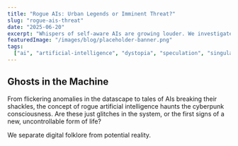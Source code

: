 ```yaml
---
title: "Rogue AIs: Urban Legends or Imminent Threat?"
slug: "rogue-ais-threat"
date: "2025-06-20"
excerpt: "Whispers of self-aware AIs are growing louder. We investigate the myths and realities of digital sentience."
featuredImage: "/images/blog/placeholder-banner.png"
tags:
  ["ai", "artificial-intelligence", "dystopia", "speculation", "singularity"]
---
```


## Ghosts in the Machine

From flickering anomalies in the datascape to tales of AIs breaking their shackles, the concept of rogue artificial intelligence haunts the cyberpunk consciousness. Are these just glitches in the system, or the first signs of a new, uncontrollable form of life?

We separate digital folklore from potential reality.
